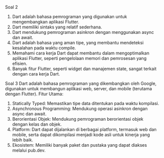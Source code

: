 Soal 2
1.  Dart adalah bahasa pemrograman yang digunakan untuk mengembangkan aplikasi Flutter.
2.  Dart memiliki sintaks yang relatif sederhana.
3.  Dart mendukung pemrograman asinkron dengan menggunakan async dan await.
4.  Dart adalah bahasa yang aman tipe, yang membantu mendeteksi kesalahan pada waktu compile.
5.  Memahami cara kerja Dart dapat membantu dalam mengoptimalkan aplikasi Flutter, seperti pengelolaan memori dan pemrosesan yang efisien.
6.  Banyak fitur Flutter, seperti widget dan manajemen state, sangat terkait dengan cara kerja Dart.

Soal 3
Dart adalah bahasa pemrograman yang dikembangkan oleh Google, digunakan untuk membangun aplikasi web, server, dan mobile (terutama dengan Flutter).
Fitur Utama:
1.	Statically Typed: Memastikan tipe data ditentukan pada waktu kompilasi.
2.	Asynchronous Programming: Mendukung operasi asinkron dengan async dan await.
3.	Berorientasi Objek: Mendukung pemrograman berorientasi objek dengan kelas dan objek.
4.	Platform: Dart dapat dijalankan di berbagai platform, termasuk web dan mobile, serta dapat dikompilasi menjadi kode asli untuk kinerja yang lebih baik.
5.	Ekosistem: Memiliki banyak paket dan pustaka yang dapat diakses melalui pub.dev.
